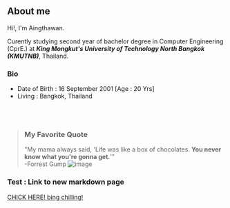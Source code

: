 ## About me

Hi!, I'm Aingthawan.

Curently studying second year of bachelor degree in Computer Engineering (CprE.)
at ***King Mongkut's University of Technology North Bangkok (KMUTNB)***, Thailand.

### Bio

- Date of Birth : 16 September 2001 [Age : 20 Yrs]
- Living : Bangkok, Thailand 

<br/><br/> 

>### My Favorite Quote
>
>"My mama always said, 'Life was like a box of chocolates. **You never know what you're gonna get.**'" \
>-Forrest Gump
>![image](https://user-images.githubusercontent.com/109336369/179339848-34b0ebc8-3dfd-493f-9be6-76ce02ba20b3.png)


### Test : Link to new markdown page
[CHICK HERE! bing chilling!](another-page.md)
